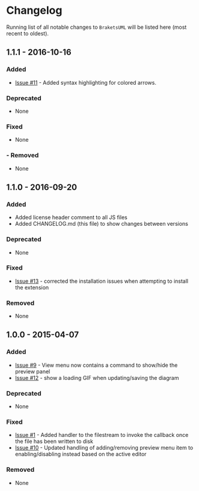 # Changelog

Running list of all notable changes to `BraketsUML` will be listed here (most
recent to oldest).

## 1.1.1 - 2016-10-16

### Added
- [Issue #11](https://github.com/KyleKorndoerfer/BracketsUML/issues/11) - Added syntax highlighting for colored arrows.

### Deprecated
- None

### Fixed
- None

### - Removed
- None


## 1.1.0 - 2016-09-20

### Added
- Added license header comment to all JS files
- Added CHANGELOG.md (this file) to show changes between versions

### Deprecated
- None

### Fixed
- [Issue #13](https://github.com/KyleKorndoerfer/BracketsUML/issues/13) - corrected the installation issues when attempting to install the extension

### Removed
- None


## 1.0.0 - 2015-04-07

### Added
- [Issue #9](https://github.com/KyleKorndoerfer/BracketsUML/issues/9) - View menu now contains a command to show/hide the preview panel
- [Issue #12](https://github.com/KyleKorndoerfer/BracketsUML/issues/12) - show a loading GIF when updating/saving the diagram

### Deprecated
- None

### Fixed
- [Issue #1](https://github.com/KyleKorndoerfer/BracketsUML/issues/1) - Added handler to the filestream to invoke the callback once the file has been written to disk
- [Issue #10](https://github.com/KyleKorndoerfer/BracketsUML/issues/10) - Updated handling of adding/removing preview menu item to enabling/disabling instead based on the active editor

### Removed
- None
